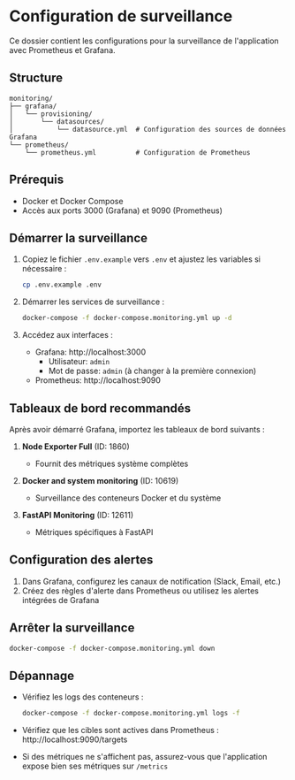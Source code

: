 # Configuration de surveillance

Ce dossier contient les configurations pour la surveillance de l'application avec Prometheus et Grafana.

## Structure

```
monitoring/
├── grafana/
│   └── provisioning/
│       └── datasources/
│           └── datasource.yml  # Configuration des sources de données Grafana
└── prometheus/
    └── prometheus.yml          # Configuration de Prometheus
```

## Prérequis

- Docker et Docker Compose
- Accès aux ports 3000 (Grafana) et 9090 (Prometheus)

## Démarrer la surveillance

1. Copiez le fichier `.env.example` vers `.env` et ajustez les variables si nécessaire :
   ```bash
   cp .env.example .env
   ```

2. Démarrer les services de surveillance :
   ```bash
   docker-compose -f docker-compose.monitoring.yml up -d
   ```

3. Accédez aux interfaces :
   - Grafana: http://localhost:3000
     - Utilisateur: `admin`
     - Mot de passe: `admin` (à changer à la première connexion)
   - Prometheus: http://localhost:9090

## Tableaux de bord recommandés

Après avoir démarré Grafana, importez les tableaux de bord suivants :

1. **Node Exporter Full** (ID: 1860)
   - Fournit des métriques système complètes

2. **Docker and system monitoring** (ID: 10619)
   - Surveillance des conteneurs Docker et du système

3. **FastAPI Monitoring** (ID: 12611)
   - Métriques spécifiques à FastAPI

## Configuration des alertes

1. Dans Grafana, configurez les canaux de notification (Slack, Email, etc.)
2. Créez des règles d'alerte dans Prometheus ou utilisez les alertes intégrées de Grafana

## Arrêter la surveillance

```bash
docker-compose -f docker-compose.monitoring.yml down
```

## Dépannage

- Vérifiez les logs des conteneurs :
  ```bash
  docker-compose -f docker-compose.monitoring.yml logs -f
  ```

- Vérifiez que les cibles sont actives dans Prometheus : http://localhost:9090/targets

- Si des métriques ne s'affichent pas, assurez-vous que l'application expose bien ses métriques sur `/metrics`
